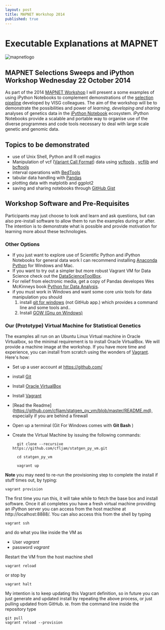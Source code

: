 ```yaml
---
layout: post
title: MAPNET Workshop 2014
published: true
---
```


# Executable Explanations at MAPNET

![mapnetlogo](http://www.visg.co.nz/images/mapnet.jpg)

## MAPNET Selections Sweeps and iPython Workshop Wednesday 22 October 2014 

As part of the 2014 [MAPNET Workshop](http://www.agresearch.co.nz/news/events/Pages/MAPNET.aspx) I will present a  some examples of using iPython Notebooks to complement demonstrations of the [selection pipeline](http://www.ncbi.nlm.nih.gov/pmc/articles/PMC4144660/) developed by VISG colleagues.
The aim of the workshop will be to demonstrate the possibilities and power of *learning, developing and sharing*  analyses of genetics data in the [iPython Notebook](http://ipython.org/notebook.html) ecosystem. iPython Notebooks provide a scalable and portable way to organise use of the diverse programmes and code tools necessary to deal with large scale genetic and genomic data. 

## Topics to be demonstrated

- use of Unix Shell, Python and R cell magics 
- Manipulation of vcf ([Variant Call Format](http://en.wikipedia.org/wiki/Variant_Call_Format)) data using [vcftools](http://vcftools.sourceforge.net/) , [vcflib](https://github.com/ekg/vcflib) and [bcftools](http://samtools.github.io/bcftools)
- interval operations with [BedTools](http://bedtools.readthedocs.org/en/latest/)
- tabular data handling with [Pandas](http://pandas.pydata.org/pandas-docs/stable/index.html)
- plotting data with matplotib and ggplot2
- saving and sharing notebooks through [GitHub Gist](https://gist.github.com/) 

## Workshop Software and Pre-Requisites 

Participants may just choose to look and learn and ask questions, but can also pre-install software to allow them to run the examples during or after. The intention is to demonstrate what is possible and provide motivation for learning more about these technologies.  

### Other Options

- If you just want to explore use of Scientific Python and iPython Notebooks for general data work I can recommend  installing [Anaconda Python](https://store.continuum.io/cshop/anaconda/) for Windows and Mac. 
- If you want to try out a simpler but more robust Vagrant VM for Data Science check out the [DataScienceToolBox](http://datasciencetoolbox.org/). 
- For relief from electronic media, get a copy of Pandas developes Wes McKinneys book [Python for Data Analysis](http://shop.oreilly.com/product/0636920023784.do).
- if you must work in Windows and want some core unix tools for data manipulation you should 
	1. install [git for windows](http://git-scm.com/download/win) (not GitHub app.) which provides a command line and some tools and..
    2. Install [GOW (Gnu on Windows)](https://github.com/bmatzelle/gow/wiki)

### Our (Prototype) Virtual Machine for Statistical Genetics

The examples all run on an Ubuntu Linux Virtual machine in Oracle Virtualbox, so the minimal requirement is to install Oracle VirtualBox. We will provide a machine image at the workshop. 
If you have more time and experience, you can install from scratch using the wonders of [Vagrant](https://www.vagrantup.com/). Here's how:

- Set up a user account at https://github.com/
- install [Git](http://git-scm.com/)
- Install [Oracle VirtualBox](https://www.virtualbox.org/)
- Install [Vagrant](https://www.vagrantup.com/)
- [Read the Readme] (https://github.com/cfljam/statgen_py_vm/blob/master/README.md), especially if you are behind a firewall
- Open up a terminal (Git For Windows comes with **Git Bash** ) 
- Create the Virtual Machine by issuing the following commands:

 		git clone --recursive  https://github.com/cfljam/statgen_py_vm.git

    	cd statgen_py_vm
    
    	vagrant up
    
**Note** you may need to re-run the provisioning step to complete the install if stuff times out, by typing:

	vagrant provision

The first time you run this, it will take  while to fetch the base box and install software. Once it all completes you have a fresh virtual machine providing an iPython server you can access from the host machine at http://localhost:8888/. You can also access this from the shell by typing

    vagrant ssh


and do what you like inside the VM as 

- User *vagrant* 
- password *vagrant*

Restart the VM from the host machine shell 

	vagrant reload

or stop by

	vagrant halt

My  intention is to keep updating this Vagrant definition, so in future you can just generate and updated install by repeating the above process, or just pulling updated from GitHub. ie. from the command line inside the repository type

	git pull 
    vagrant reload --provision